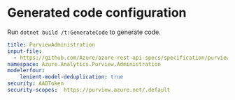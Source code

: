 # Generated code configuration

Run `dotnet build /t:GenerateCode` to generate code.

```yaml
title: PurviewAdministration
input-file:
  - https://github.com/Azure/azure-rest-api-specs/specification/purview/data-plane/Azure.Analytics.Purview.Account/preview/2019-11-01-preview/account.json
namespace: Azure.Analytics.Purview.Administration
modelerfour:
    lenient-model-deduplication: true
security: AADToken
security-scopes:  https://purview.azure.net/.default
```